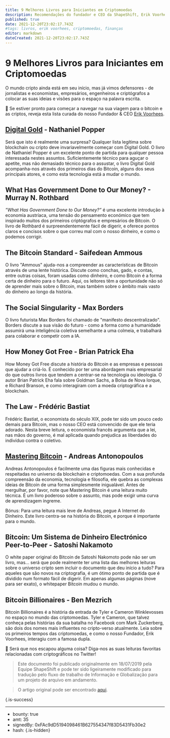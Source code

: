 ```yaml
---
title: 9 Melhores Livros para Iniciantes em Criptomoedas
description: Recomendações do fundador e CEO da ShapeShift, Erik Voorhees.
published: true
date: 2021-12-20T23:02:17.743Z
#tags: livros, erik voorhees, criptomoedas, finanças
editor: markdown
dateCreated: 2021-12-20T23:02:17.743Z
---
```


# 9 Melhores Livros para Iniciantes em Criptomoedas
O mundo cripto ainda está em seu início, mas já vimos defensores - de jornalistas e economistas, empresários, engenheiros e criptógrafos a colocar as suas ideias e visões para o espaço na palavra escrita.

🚀 Se estiver pronto para começar a navegar na sua viagem para o bitcoin e as criptos, reveja esta lista curada do nosso Fundador & CEO [Erik Voorhees](http://twitter.com/erikVoorhees).

## [Digital Gold](https://www.goodreads.com/book/show/23546676-digital-gold) - Nathaniel Popper
Será que isto é realmente uma surpresa? Qualquer lista legítima sobre blockchain ou cripto deve invariavelmente começar com Digital Gold. O livro de Nathaniel Popper é um excelente ponto de partida para qualquer pessoa interessada nestes assuntos. Suficientemente técnico para aguçar o apetite, mas não demasiado técnico para o assustar, o livro Digital Gold acompanha-nos através dos primeiros dias do Bitcoin, alguns dos seus principais atores, e como esta tecnologia está a mudar o mundo.

## What Has Government Done to Our Money? - Murray N. Rothbard
*”What Has Government Done to Our Money?”* é uma excelente introdução à economia austríaca, uma tensão do pensamento económico que tem inspirado muitos dos primeiros criptógrafos e empresários de Bitcoin. O livro de Rothbard é surpreendentemente fácil de digerir, e oferece pontos claros e concisos sobre o que correu mal com o nosso dinheiro, e como o podemos corrigir.

## The Bitcoin Standard - Saifedean Ammous
O livro "Ammous" ajuda-nos a compreender as características de Bitcoin através de uma lente histórica. Discute como conchas, gado, e contas, entre outras coisas, foram usadas como dinheiro, e como Bitcoin é a forma certa de dinheiro para o futuro. Aqui, os leitores têm a oportunidade não só de aprender mais sobre o Bitcoin, mas também sobre o âmbito mais vasto do dinheiro ao longo da história.

## The Social Singularity - Max Borders
O livro futurista Max Borders foi chamado de "manifesto descentralizado". Borders discute a sua visão do futuro - como a forma como a humanidade assumirá uma inteligência coletiva semelhante a uma colmeia, e trabalhará para colaborar e competir com a IA.

## How Money Got Free - Brian Patrick Eha
How Money Got Free discute a história do Bitcoin e as empresas e pessoas que ajudar a criá-lo. É conhecido por ter uma abordagem mais empresarial do que outros livros que tendem a centrar-se na tecnologia ou ideologia. O autor Brian Patrick Eha fala sobre  Goldman Sachs, a Bolsa de Nova Iorque, e Richard Branson, e como interagiram com a moeda criptográfica e a blockchain.

## The Law - Frédéric Bastiat
Frédéric Bastiat, o economista do século XIX, pode ter sido um pouco cedo demais para Bitcoin, mas o nosso CEO está convencido de que ele teria adorado. Nesta breve leitura, o economista francês argumenta que a lei, nas mãos do governo, é mal aplicada quando prejudica as liberdades do indivíduo contra o coletivo.

## **[Mastering Bitcoin](https://www.goodreads.com/book/show/21820378-mastering-bitcoin?ac=1&from_search=true)** - Andreas Antonopoulos
Andreas Antonopoulos é facilmente uma das figuras mais conhecidas e respeitadas no universo da blockchain e criptomoedas. Com a sua profunda compreensão da economia, tecnologia e filosofia, ele quebra as complexas ideias de Bitcoin de uma forma simplesmente inigualável. Antes de mergulhar, por favor, note que Mastering Bitcoin é uma leitura muito técnica. É um livro poderoso sobre o assunto, mas pode exigir uma curva de aprendizagem íngreme.

Bónus: Para uma leitura mais leve de Andreas, pegue A Internet do Dinheiro. Este livro centra-se na história do Bitcoin, e porque é importante para o mundo.

## Bitcoin: Um Sistema de Dinheiro Electrónico Peer-to-Peer - Satoshi Nakamoto
O white paper original do Bitcoin de Satoshi Nakomoto pode não ser um livro, mas... será que pode realmente ter uma lista das melhores leituras sobre o universo cripto sem incluir o documento que deu início a tudo? Para aqueles que são novos na criptografia, é um ótimo ponto de partida que é dividido num formato fácil de digerir. Em apenas algumas páginas (nove para ser exato), o whitepaper Bitcoin mudou o mundo.

## Bitcoin Billionaires - Ben Mezrich
Bitcoin Billionaires é a história da entrada de Tyler e Cameron Winklevosses no espaço no mundo das criptomoedas. Tyler e Cameron, que talvez conheça pelas histórias da sua batalha no Facebook com Mark Zuckerberg, são dois dos nomes mais influentes no cripto-verso atualmente. Leia sobre os primeiros tempos das criptomoedas, e como o nosso Fundador, Erik Voorhees, interagiu com a famosa dupla.

🦊 Será que nos escapou alguma coisa? Diga-nos as suas leituras favoritas relacionadas com criptográficos no Twitter!

> Este documento foi publicado originalmente em 18/07/2019 pela Equipe ShapeShift e pode ter sido ligeiramente modificado para tradução pelo fluxo de trabalho de Informação e Globalização para um projeto de arquivo em andamento.

> O artigo original pode ser encontrado [aqui](https://shapeshift.com/library/9-best-books-for-crypto-beginners).

{.is-success}

---

- bounty: true
- amt: 35
- signedBy: 0xFAc9dD5194098461B627554347f83D5431Fb30e2
- hash: 
{.is-hidden}